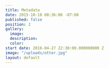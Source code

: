 ```yaml
---
title: Metadata
date: 2015-10-10 08:36:00 -07:00
published: false
position: 2
gallery:
  image: 
  description: 
  color: 
start date: 2016-04-27 22:30:00.000000000 Z
image: "/uploads/otter.jpg"
layout: default
---
```


